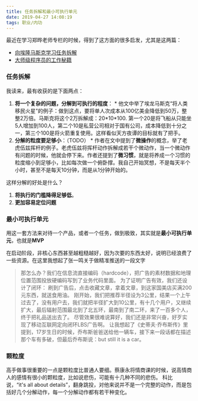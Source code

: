 ```yaml
---
title: 任务拆解和最小可执行单元
date: 2019-04-27 14:08:19
tags: 职业/内功
---
```


最近在学习郑晔老师专栏的时候，得到了这方面的很多启发，尤其是这两篇：
* [向埃隆马斯克学习任务拆解](https://time.geekbang.org/column/article/77913)
* [大师级程序员的工作秘籍](https://time.geekbang.org/column/article/78507)

### 任务拆解
我读来，最有收获的是下面两点：
  1. **将一个复杂的问题，分解到可执行的程度**：
    * 他文中举了埃龙马斯克“将人类移民火星”的例子：做到这点，要将单人次成本从100亿美金降低到50万，整整2万倍。马斯克将这个2万拆解成：20\*10\*100. 第一个20是将飞船从只能坐5人增加到100人，第二个10是私营公司相对于国有公司，成本降低到十分之一，第三个100是将火箭重复使用。这样看似天方夜谭的目标就有了把手。
  2. **分解的粒度要足够小**：（TODO）
    * 作者在文中提到了**微操作**的概念，举了老虎伍兹挥杆的例子。老虎伍兹将挥杆动作拆解成若干个微动作，当一个微动作有问题的时候，他就会停下来。作者还提到了**微习惯**，就是将养成一个习惯的粒度缩小到足够小，比如每次做一个俯卧撑。我自己开始冥想，不是每天半个小时，甚至不是每天10分钟，而是从1分钟开始的。

这样分解的好处是什么？
  1. **将执行的门槛降得足够低**。
  2. **更加容易定位问题**


### 最小可执行单元
用这一套方法来对待一个产品，或者一个任务，做到极致，其实就是**最小可执行单元**，也就是**MVP**

在启动阶段，非核心东西甚至越粗糙越好，因为次要的东西太好，说明已经浪费了一些资源。在这里我想起了张一鸣关于做精准推送的一段文字
> 那怎么办？我们在信息流直接编码（hardcode），把广告的素材数据和地理位置范围投放硬编码写到了业务代码里面。
为了证明广告有效，我们还设计了闭环：
刷到广告后，点击收藏文章，拿着文章，到这家国美店买满200元东西，就送食用油。
刚开始，我们把推荐半径设为3公里，结果一个上午过去了，没有用户去，我们就把半径扩大到10公里，有十几个用户，又继续扩大，最后辐射范围最北到了北五环，最南到了南二环，来了一百多个人，终于把礼品送出去了。
尽管效果很难说算好，我们还是非常兴奋，好歹实现了移动互联网定向闭环LBS广告啊。
让我想起了《史蒂夫·乔布斯传》里提到，17岁生日的时候，乔布斯爸爸送给他一辆车，接下来一段话都在描述那个车有多破，但最后乔布斯说：but still it is a car。


### 颗粒度
高手做事很重要的一点是颗粒度比普通人要细。蔡康永将情商课的时候，说高情商人的感情有很小的颗粒度，比如说悲伤，可能有十几种不同的悲伤。
科比说，“it's all about details”，翻身跳投，对他来说并不是一个完整的动作，而是包括好几个分解动作，每一个分解动作都有若干种变化。
